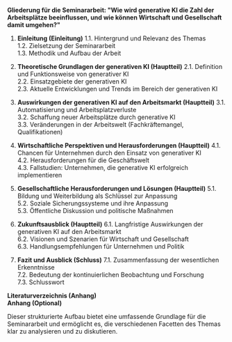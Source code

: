 **Gliederung für die Seminararbeit: "Wie wird generative KI die Zahl der Arbeitsplätze beeinflussen, und wie können Wirtschaft und Gesellschaft damit umgehen?"**

1. **Einleitung (Einleitung)**
   1.1. Hintergrund und Relevanz des Themas  
   1.2. Zielsetzung der Seminararbeit  
   1.3. Methodik und Aufbau der Arbeit  

2. **Theoretische Grundlagen der generativen KI (Hauptteil)**
   2.1. Definition und Funktionsweise von generativer KI  
   2.2. Einsatzgebiete der generativen KI  
   2.3. Aktuelle Entwicklungen und Trends im Bereich der generativen KI  

3. **Auswirkungen der generativen KI auf den Arbeitsmarkt (Hauptteil)**
   3.1. Automatisierung und Arbeitsplatzverluste  
   3.2. Schaffung neuer Arbeitsplätze durch generative KI  
   3.3. Veränderungen in der Arbeitswelt (Fachkräftemangel, Qualifikationen)  

4. **Wirtschaftliche Perspektiven und Herausforderungen (Hauptteil)**
   4.1. Chancen für Unternehmen durch den Einsatz von generativer KI  
   4.2. Herausforderungen für die Geschäftswelt  
   4.3. Fallstudien: Unternehmen, die generative KI erfolgreich implementieren  

5. **Gesellschaftliche Herausforderungen und Lösungen (Hauptteil)**
   5.1. Bildung und Weiterbildung als Schlüssel zur Anpassung  
   5.2. Soziale Sicherungssysteme und ihre Anpassung  
   5.3. Öffentliche Diskussion und politische Maßnahmen  

6. **Zukunftsausblick (Hauptteil)**
   6.1. Langfristige Auswirkungen der generativen KI auf den Arbeitsmarkt  
   6.2. Visionen und Szenarien für Wirtschaft und Gesellschaft  
   6.3. Handlungsempfehlungen für Unternehmen und Politik  

7. **Fazit und Ausblick (Schluss)**
   7.1. Zusammenfassung der wesentlichen Erkenntnisse  
   7.2. Bedeutung der kontinuierlichen Beobachtung und Forschung  
   7.3. Schlusswort  

**Literaturverzeichnis (Anhang)**  
**Anhang (Optional)**  

Dieser strukturierte Aufbau bietet eine umfassende Grundlage für die Seminararbeit und ermöglicht es, die verschiedenen Facetten des Themas klar zu analysieren und zu diskutieren.